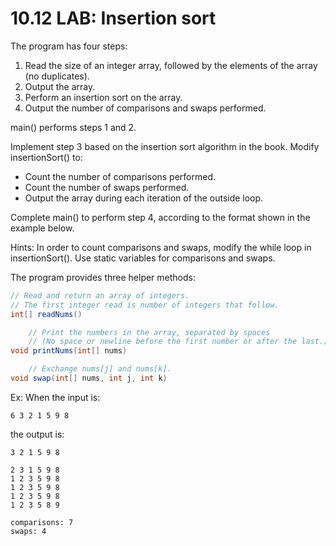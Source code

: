 # 10.12 LAB: Insertion sort
The program has four steps:

1. Read the size of an integer array, followed by the elements of the array (no duplicates).
2. Output the array.
3. Perform an insertion sort on the array.
4. Output the number of comparisons and swaps performed.

main() performs steps 1 and 2.

Implement step 3 based on the insertion sort algorithm in the book. Modify insertionSort() to:

- Count the number of comparisons performed.
- Count the number of swaps performed.
- Output the array during each iteration of the outside loop.

Complete main() to perform step 4, according to the format shown in the example below.

Hints: In order to count comparisons and swaps, modify the while loop in insertionSort(). Use static variables for comparisons and swaps.

The program provides three helper methods:

```java
// Read and return an array of integers.
// The first integer read is number of integers that follow.
int[] readNums() 

    // Print the numbers in the array, separated by spaces
    // (No space or newline before the first number or after the last.)
void printNums(int[] nums) 

    // Exchange nums[j] and nums[k].
void swap(int[] nums, int j, int k) 
```
Ex: When the input is:

```
6 3 2 1 5 9 8
```
the output is:

```
3 2 1 5 9 8

2 3 1 5 9 8
1 2 3 5 9 8
1 2 3 5 9 8
1 2 3 5 9 8
1 2 3 5 8 9

comparisons: 7
swaps: 4
```

